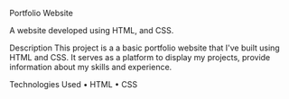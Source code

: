 Portfolio Website

A website developed using HTML, and CSS.

Description
This project is a a basic portfolio website that I've built using HTML and CSS. It serves as a platform to display my projects, provide information about my skills and experience.

Technologies Used
•	HTML
•	CSS

